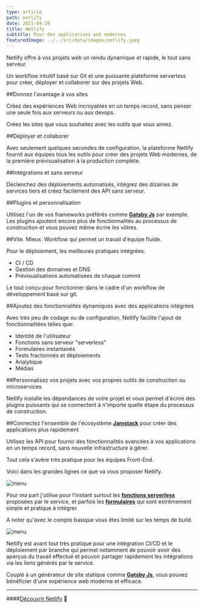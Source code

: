 ```yaml
---
type: article
path: netlify
date: 2021-04-29
title: Netlify
subtitle: Pour des applications web modernes
featuredImage: ../../src/data/images/netlify.jpeg
---
```


Netlify offre à vos projets web un rendu dynamique et rapide, le tout sans serveur.

Un workflow intuitif basé sur Git et une puissante plateforme serverless pour créer, déployer et collaborer sur des projets Web.

##Donnez l'avantage à vos sites

Créez des expériences Web incroyables en un temps record, sans penser une seule fois aux serveurs ou aux devops.

Créez les sites que vous souhaitez avec les outils que vous aimez.

##Déployer et collaborer

Avec seulement quelques secondes de configuration, la plateforme Netlify fournit aux équipes tous les outils pour créer des projets Web modernes, de la première prévisualisation à la production complète.

##Intégrations et sans serveur

Déclenchez des déploiements automatisés, intégrez des dizaines de services tiers et créez facilement des API sans serveur.

##Plugins et personnalisation

Utilisez l'un de vos frameworks préférés comme **[Gatsby Js](/gatsby)** par exemple.
Les plugins ajoutent encore plus de fonctionnalités au processus de construction et vous pouvez même écrire les vôtres.

##Vite. Mieux.
Workflow qui permet un travail d'équipe fluide.

Pour le déploiement, les meilleures pratiques intégrées.

- CI / CD
- Gestion des domaines et DNS
- Prévisualisations automatisées de chaque commit

Le tout conçu pour fonctionner dans le cadre d'un workflow de développement basé sur git.

##Ajoutez des fonctionnalités dynamiques avec des applications intégrées

Avec très peu de codage ou de configuration, Netlify facilite l'ajout de fonctionnalitées telles que:

- Identité de l'utilisateur
- Fonctions sans serveur "serverless"
- Formulaires instantanés
- Tests fractionnés et déploiements
- Analytique
- Médias

##Personnalisez vos projets avec vos propres outils de construction ou microservices

Netlify installe les dépendances de votre projet et vous permet d'écrire des plugins puissants qui se connectent à n'importe quelle étape du processus de construction.

##Connectez l'ensemble de l'écosystème **[Jamstack](/jamstack)** pour créer des applications plus rapidement

Utilisez les API pour fournir des fonctionnalités avancées à vos applications en un temps record, sans nouvelle infrastructure à gérer.

Tout cela s'avère très pratique pour les équipes Front-End.

Voici dans les grandes lignes ce que va vous proposer Netlify.

![menu](/uploads/menu.png)

Pour ma part j'utilise pour l'instant surtout les **[fonctions serverless](https://docs.netlify.com/functions/overview/?_ga=2.49166501.2098966421.1619709510-1476080252.1602775007)** proposées par le service, et parfois les **[formulaires](https://docs.netlify.com/forms/setup/)** qui sont extrêmement simple et pratique à intégrer.

A noter qu'avec le compte basique vous êtes limité sur les temps de build.

![menu](/uploads/overview.png)

Netlify est avant tout très pratique pour une intégration CI/CD et le déploiement par branche qui permet notamment de pouvoir avoir des aperçus du travail effectué et pouvoir partager rapidement les intégrations via les liens générés par le service.

Couplé à un générateur de site statique comme **[Gatsby Js](/gatsby)**, vous pouvez bénéficier d'une expérience web moderne et efficace.

---

####[Découvrir Netlify](https://www.netlify.com/) 🔗
